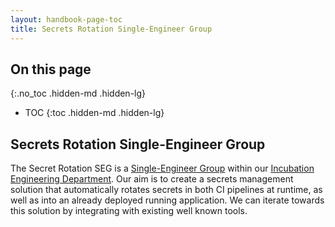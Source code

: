 ```yaml
---
layout: handbook-page-toc
title: Secrets Rotation Single-Engineer Group
---
```


## On this page
{:.no_toc .hidden-md .hidden-lg}

- TOC
{:toc .hidden-md .hidden-lg}

## Secrets Rotation Single-Engineer Group

The Secret Rotation SEG is a [Single-Engineer Group](/company/team/structure/#single-engineer-groups) within our [Incubation Engineering Department](/handbook/engineering/incubation/). Our aim is to create a secrets management solution that automatically rotates secrets in both CI pipelines at runtime, as well as into an already deployed running application. We can iterate towards this solution by integrating with existing well known tools.


